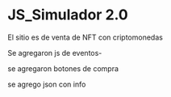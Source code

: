 # JS_Simulador 2.0




El sitio es de venta de NFT con criptomonedas

Se agregaron js de eventos-

se agregaron botones de compra

se agrego json con info
